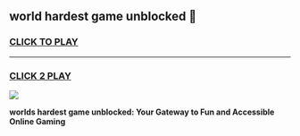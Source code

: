 
## world hardest game unblocked 👋
<h3>
<a href="https://premium.freeplayer.one?title=world_hardest_game_unblocked&ref=13F">CLICK TO PLAY</a></h3>
<hr>

<h3>
<a href="https://premium.freeplayer.one?title=world_hardest_game_unblocked&ref=13F">CLICK 2 PLAY</a>
  
</h3>

<a href="https://premium.freeplayer.one?title=world_hardest_game_unblocked&ref=12F/"><img src="https://clearcache.store/games.png"></a>


**worlds hardest game unblocked: Your Gateway to Fun and Accessible Online Gaming**
